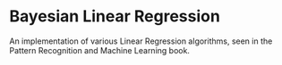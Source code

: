 # Bayesian Linear Regression

An implementation of various Linear Regression algorithms, seen in the Pattern Recognition and Machine Learning book.